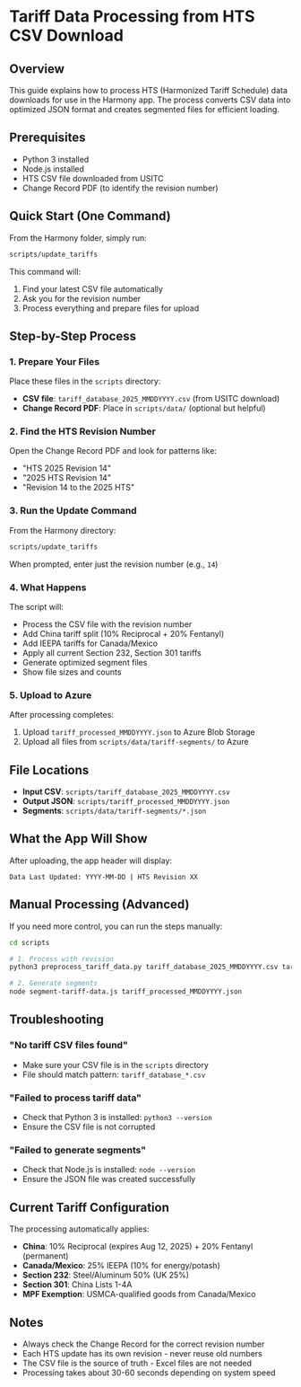 # Tariff Data Processing from HTS CSV Download

## Overview
This guide explains how to process HTS (Harmonized Tariff Schedule) data downloads for use in the Harmony app. The process converts CSV data into optimized JSON format and creates segmented files for efficient loading.

## Prerequisites
- Python 3 installed
- Node.js installed
- HTS CSV file downloaded from USITC
- Change Record PDF (to identify the revision number)

## Quick Start (One Command)
From the Harmony folder, simply run:
```bash
scripts/update_tariffs
```

This command will:
1. Find your latest CSV file automatically
2. Ask you for the revision number
3. Process everything and prepare files for upload

## Step-by-Step Process

### 1. Prepare Your Files
Place these files in the `scripts` directory:
- **CSV file**: `tariff_database_2025_MMDDYYYY.csv` (from USITC download)
- **Change Record PDF**: Place in `scripts/data/` (optional but helpful)

### 2. Find the HTS Revision Number
Open the Change Record PDF and look for patterns like:
- "HTS 2025 Revision 14"
- "2025 HTS Revision 14"
- "Revision 14 to the 2025 HTS"

### 3. Run the Update Command
From the Harmony directory:
```bash
scripts/update_tariffs
```

When prompted, enter just the revision number (e.g., `14`)

### 4. What Happens
The script will:
- Process the CSV file with the revision number
- Add China tariff split (10% Reciprocal + 20% Fentanyl)
- Add IEEPA tariffs for Canada/Mexico
- Apply all current Section 232, Section 301 tariffs
- Generate optimized segment files
- Show file sizes and counts

### 5. Upload to Azure
After processing completes:
1. Upload `tariff_processed_MMDDYYYY.json` to Azure Blob Storage
2. Upload all files from `scripts/data/tariff-segments/` to Azure

## File Locations
- **Input CSV**: `scripts/tariff_database_2025_MMDDYYYY.csv`
- **Output JSON**: `scripts/tariff_processed_MMDDYYYY.json`
- **Segments**: `scripts/data/tariff-segments/*.json`

## What the App Will Show
After uploading, the app header will display:
```
Data Last Updated: YYYY-MM-DD | HTS Revision XX
```

## Manual Processing (Advanced)
If you need more control, you can run the steps manually:

```bash
cd scripts

# 1. Process with revision
python3 preprocess_tariff_data.py tariff_database_2025_MMDDYYYY.csv tariff_processed_MMDDYYYY.json "Revision 14"

# 2. Generate segments
node segment-tariff-data.js tariff_processed_MMDDYYYY.json
```

## Troubleshooting

### "No tariff CSV files found"
- Make sure your CSV file is in the `scripts` directory
- File should match pattern: `tariff_database_*.csv`

### "Failed to process tariff data"
- Check that Python 3 is installed: `python3 --version`
- Ensure the CSV file is not corrupted

### "Failed to generate segments"
- Check that Node.js is installed: `node --version`
- Ensure the JSON file was created successfully

## Current Tariff Configuration
The processing automatically applies:
- **China**: 10% Reciprocal (expires Aug 12, 2025) + 20% Fentanyl (permanent)
- **Canada/Mexico**: 25% IEEPA (10% for energy/potash)
- **Section 232**: Steel/Aluminum 50% (UK 25%)
- **Section 301**: China Lists 1-4A
- **MPF Exemption**: USMCA-qualified goods from Canada/Mexico

## Notes
- Always check the Change Record for the correct revision number
- Each HTS update has its own revision - never reuse old numbers
- The CSV file is the source of truth - Excel files are not needed
- Processing takes about 30-60 seconds depending on system speed
